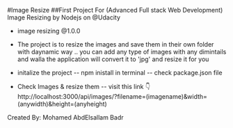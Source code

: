 #Image Resize
##First Project For (Advanced Full stack Web Development) Image Resizing by Nodejs on @Udacity

* image resizing @1.0.0 

* The project is to resize the images and save them in their own folder with daynamic way .. you can add any type of images with any dimintails and walla the application will convert it to 'jpg' and resize it for you

- initalize the project
    -- npm inistall in terminal
    -- check package.json file

- Check Images & resize them
    -- visit this link 👇
         http://localhost:3000/api/images/?filename=(imagename)&width=(anywidth)&height=(anyheight)


Created By: Mohamed AbdElsallam Badr
